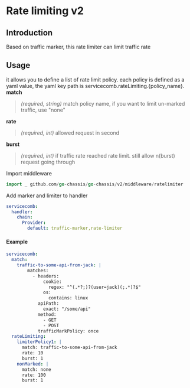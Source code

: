 # Rate limiting v2
## Introduction
Based on traffic marker, this rate limiter can limit traffic rate

## Usage
it allows you to define a list of rate limit policy.
each policy is defined as a yaml value, the yaml key path is servicecomb.rateLimiting.{policy_name}.
**match**
> *(required, string)* match policy name, if you want to limit un-marked traffic, use "none"

**rate**
> *(required, int)* allowed request in second
>
**burst**
> *(required, int)* if traffic rate reached rate limit. still allow n(burst) request going through 
>
>
Import middleware
```go
import _ github.com/go-chassis/go-chassis/v2/middleware/ratelimiter
```

Add marker and limiter to handler 
```yaml
servicecomb:
  handler:
    chain:
      Provider:
        default: traffic-marker,rate-limiter
```
#### Example
```yaml
servicecomb:
  match:
    traffic-to-some-api-from-jack: |
        matches:
          - headers:
              cookie:
                regex: "^(.*?;)?(user=jack)(;.*)?$"
              os:
                contains: linux
            apiPath:
              exact: "/some/api" 
            method: 
              - GET 
              - POST
            trafficMarkPolicy: once
  rateLimiting:
    limiterPolicy1: |
      match: traffic-to-some-api-from-jack
      rate: 10
      burst: 1
    nonMarked: |
      match: none
      rate: 100
      burst: 1
```
